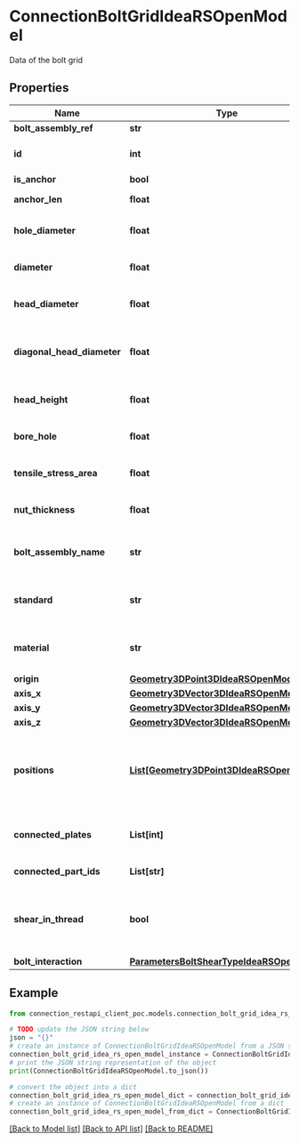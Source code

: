 # ConnectionBoltGridIdeaRSOpenModel

Data of the bolt grid

## Properties

Name | Type | Description | Notes
------------ | ------------- | ------------- | -------------
**bolt_assembly_ref** | **str** |  | [optional] 
**id** | **int** | Unique Id of the bolt grid | [optional] 
**is_anchor** | **bool** | Is Anchor | [optional] 
**anchor_len** | **float** | Anchor lenght | [optional] 
**hole_diameter** | **float** | The diameter of the hole | [optional] 
**diameter** | **float** | The diameter of bolt | [optional] 
**head_diameter** | **float** | The head diameter of bolt | [optional] 
**diagonal_head_diameter** | **float** | The Diagonal Head Diameter of bolt | [optional] 
**head_height** | **float** | The Head Height of bolt | [optional] 
**bore_hole** | **float** | The BoreHole of bolt | [optional] 
**tensile_stress_area** | **float** | The Tensile Stress Area of bolt | [optional] 
**nut_thickness** | **float** | The Nut Thickness of bolt | [optional] 
**bolt_assembly_name** | **str** | The description of the bolt assembly | [optional] 
**standard** | **str** | The standard of the bolt assembly | [optional] 
**material** | **str** | The material of the bolt assembly | [optional] 
**origin** | [**Geometry3DPoint3DIdeaRSOpenModel**](Geometry3DPoint3DIdeaRSOpenModel.md) |  | [optional] 
**axis_x** | [**Geometry3DVector3DIdeaRSOpenModel**](Geometry3DVector3DIdeaRSOpenModel.md) |  | [optional] 
**axis_y** | [**Geometry3DVector3DIdeaRSOpenModel**](Geometry3DVector3DIdeaRSOpenModel.md) |  | [optional] 
**axis_z** | [**Geometry3DVector3DIdeaRSOpenModel**](Geometry3DVector3DIdeaRSOpenModel.md) |  | [optional] 
**positions** | [**List[Geometry3DPoint3DIdeaRSOpenModel]**](Geometry3DPoint3DIdeaRSOpenModel.md) | Positions of holes in the local coodinate system of the bolt grid | [optional] 
**connected_plates** | **List[int]** | Identifiers of the connected plates | [optional] 
**connected_part_ids** | **List[str]** | Id of the weld | [optional] 
**shear_in_thread** | **bool** | Indicates, whether a shear plane is in the thread of a bolt. | [optional] 
**bolt_interaction** | [**ParametersBoltShearTypeIdeaRSOpenModel**](ParametersBoltShearTypeIdeaRSOpenModel.md) |  | [optional] 

## Example

```python
from connection_restapi_client_poc.models.connection_bolt_grid_idea_rs_open_model import ConnectionBoltGridIdeaRSOpenModel

# TODO update the JSON string below
json = "{}"
# create an instance of ConnectionBoltGridIdeaRSOpenModel from a JSON string
connection_bolt_grid_idea_rs_open_model_instance = ConnectionBoltGridIdeaRSOpenModel.from_json(json)
# print the JSON string representation of the object
print(ConnectionBoltGridIdeaRSOpenModel.to_json())

# convert the object into a dict
connection_bolt_grid_idea_rs_open_model_dict = connection_bolt_grid_idea_rs_open_model_instance.to_dict()
# create an instance of ConnectionBoltGridIdeaRSOpenModel from a dict
connection_bolt_grid_idea_rs_open_model_from_dict = ConnectionBoltGridIdeaRSOpenModel.from_dict(connection_bolt_grid_idea_rs_open_model_dict)
```
[[Back to Model list]](../README.md#documentation-for-models) [[Back to API list]](../README.md#documentation-for-api-endpoints) [[Back to README]](../README.md)


